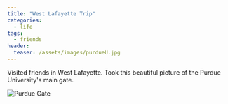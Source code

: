```yaml
---
title: "West Lafayette Trip"
categories:
  - life
tags:
  - friends
header:
  teaser: /assets/images/purdueU.jpg
---
```


Visited friends in West Lafayette. Took this beautiful picture of the Purdue University's main gate.

![Purdue Gate](/assets/images/purdueU.jpg)
